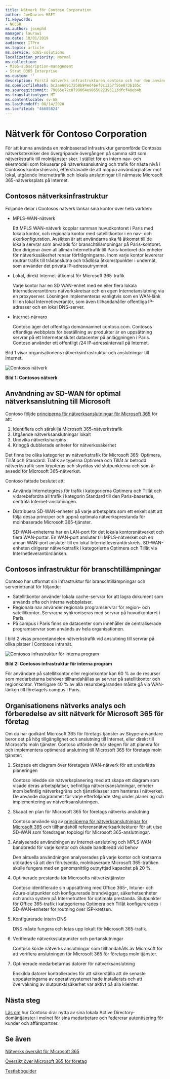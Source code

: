 ```yaml
---
title: Nätverk för Contoso Corporation
author: JoeDavies-MSFT
f1.keywords:
- NOCSH
ms.author: josephd
manager: laurawi
ms.date: 10/01/2019
audience: ITPro
ms.topic: article
ms.service: o365-solutions
localization_priority: Normal
ms.collection:
- M365-subscription-management
- Strat_O365_Enterprise
ms.custom: ''
description: Förstå nätverks infrastrukturen contoso och hur den använder sin SD-WAN-teknik för optimal nätverks prestanda för Microsoft 365 för företags moln tjänster.
ms.openlocfilehash: bc2ae68917258b94ed46ef0c1257f56e0736105c
ms.sourcegitcommit: 79065e72c0799064e9055022393113dfcf40eb4b
ms.translationtype: MT
ms.contentlocale: sv-SE
ms.lasthandoff: 08/14/2020
ms.locfileid: "46685824"
---
```

# <a name="networking-for-the-contoso-corporation"></a>Nätverk för Contoso Corporation

För att kunna använda en molnbaserad infrastruktur genomförde Contosos nätverkstekniker den övergripande övergången på samma sätt som nätverkstrafik till molntjänster sker. I stället för en intern nav- och ekermodell som fokuserar på nätverksanslutning och trafik för nästa nivå i Contosos kontorshierarki, eftersträvade de att mappa användarplatser mot lokal, utgående Internettrafik och lokala anslutningar till närmaste Microsoft 365-nätverksplats på Internet.

## <a name="contosos-networking-infrastructure"></a>Contosos nätverksinfrastruktur

Följande delar i Contosos nätverk länkar sina kontor över hela världen:

- MPLS-WAN-nätverk

  Ett MPLS WAN-nätverk kopplar samman huvudkontoret i Paris med lokala kontor, och regionala kontor med satellitkontor i en nav- och ekerkonfiguration. Avsikten är att användarna ska få åtkomst till de lokala servrar som används för branschtillämpningar på Paris-kontoret. Den dirigerar även all allmän Internettrafik till Paris-kontoret där enheter för nätverkssäkerhet rensar förfrågningarna. Inom varje kontor levererar routrar trafik till trådanslutna och trådlösa åtkomstpunkter i undernät, som använder det privata IP-adressutrymmet.

- Lokal, direkt Internet-åtkomst för Microsoft 365-trafik

  Varje kontor har en SD WAN-enhet med en eller flera lokala Internetleverantörers nätverkskretsar och en egen Internetanslutning via en proxyserver. Lösningen implementeras vanligtvis som en WAN-länk till en lokal Internetleverantör, som även tillhandahåller offentliga IP-adresser och en lokal DNS-server.

- Internet-närvaro

  Contoso äger det offentliga domännamnet contoso.com. Contosos offentliga webbplats för beställning av produkter är en uppsättning servrar på ett Internetanslutet datacenter på anläggningen i Paris. Contoso använder ett offentligt /24 IP-adressintervall på Internet.

Bild 1 visar organisationens nätverksinfrastruktur och anslutningar till Internet.

![Contosos nätverk](../media/contoso-networking/contoso-networking-fig1.png)
 
**Bild 1: Contosos nätverk**

## <a name="use-of-sd-wan-for-optimal-network-connectivity-to-microsoft"></a>Användning av SD-WAN för optimal nätverksanslutning till Microsoft

Contoso följde [principerna för nätverksanslutningar för Microsoft 365](microsoft-365-network-connectivity-principles.md) för att:

1. Identifiera och särskilja Microsoft 365-nätverkstrafik
2. Utgående nätverksanslutningar lokalt
3. Undvika nätverkshairpins
4. Kringgå dubblerade enheter för nätverkssäkerhet

Det finns tre olika kategorier av nätverkstrafik för Microsoft 365: Optimera, Tillåt och Standard. Trafik av typerna Optimera och Tillåt är betrodd nätverkstrafik som krypteras och skyddas vid slutpunkterna och som är avsedd för Microsoft 365-nätverket.

Contoso fattade beslutet att:

- Använda Internetegress för trafik i kategorierna Optimera och Tillåt och vidarebefordra all trafik i kategorin Standard till den Paris-baserade, centrala Internet-anslutningen.

- Distribuera SD-WAN-enheter på varje arbetsplats som ett enkelt sätt att följa dessa principer och uppnå optimala nätverksprestanda för molnbaserade Microsoft 365-tjänster.

  SD-WAN-enheterna har en LAN-port för det lokala kontorsnätverket och flera WAN-portar. En WAN-port ansluter till MPLS-nätverket och en annan WAN-port ansluter till en lokal Internetleverantörskrets. SD-WAN-enheten dirigerar nätverkstrafik i kategorierna Optimera och Tillåt via Internetleverantörslänken.

## <a name="contosos-line-of-business-app-infrastructure"></a>Contosos infrastruktur för branschtillämpningar

Contoso har utformat sin infrastruktur för branschtillämpningar och serverintranät för följande:

- Satellitkontor använder lokala cache-servrar för att lagra dokument som används ofta och interna webbplatser.
- Regionala nav använder regionala programservrar för region- och satellitkontor. Servrarna synkroniseras med servrar på huvudkontoret i Paris.
- På campus i Paris finns de datacenter som innehåller de centraliserade programservrar som används av hela organisationen.

I bild 2 visas procentandelen nätverkstrafik vid anslutning till servrar på olika platser i Contosos intranät.

![Contosos infrastruktur för interna program](../media/contoso-networking/contoso-networking-fig2.png)
 
**Bild 2: Contosos infrastruktur för interna program**

För användare på satellitkontor eller regionkontor kan 60 % av de resurser som medarbetarna behöver tillhandahållas av servrar på satellitkontor och regionkontor. Ytterligare 40 % av alla resursbegäranden måste gå via WAN-länken till företagets campus i Paris.

## <a name="contosos-network-analysis-and-preparation-of-their-network-for-microsoft-365-for-enterprise"></a>Organisationens nätverks analys och förberedelse av sitt nätverk för Microsoft 365 för företag

Om du har godkänt Microsoft 365 för företags tjänster av Skype-användare beror det på hög tillgänglighet och anslutning till Internet, eller direkt till Microsofts moln tjänster. Contoso utförde de här stegen för att planera för och implementera optimerad anslutning till Microsoft 365 för företags moln tjänster:

1. Skapade ett diagram över företagets WAN-nätverk för att underlätta planeringen

   Contoso inledde sin nätverksplanering med att skapa ett diagram som visade deras arbetsplatser, befintliga nätverksanslutningar, enheter inom befintlig nätverksgräns och tjänstklasser som hanteras i nätverket. De använde diagrammet för varje efterföljande steg under planering och implementering av nätverksanslutningen.

2. Skapat en plan för Microsoft 365 för företags nätverks anslutning

   Contoso använde sig av [principerna för nätverksanslutningar för Microsoft 365](microsoft-365-network-connectivity-principles.md) och tillhandahöll referensnätverksarkitekturer för att utse SD-WAN som föredragen topologi för Microsoft 365-anslutningar.

3. Analyserade användningen av Internet-anslutning och MPLS WAN-bandbredd för varje kontor och ökade bandbredd vid behov

   Den aktuella användningen analyserades på varje kontor och kretsarna utökades så att den förutsedda, molnbaserade Microsoft 365-trafiken skulle fungera med en genomsnittlig outnyttjad kapacitet på 20 %.

4. Optimerade prestanda för Microsofts nätverkstjänster

   Contoso identifierade sin uppsättning med Office 365-, Intune- och Azure-slutpunkter och konfigurerade brandväggar, säkerhetsenheter och andra system på Internetrutten för optimala prestanda. Slutpunkter för Office 365-trafik i kategorierna Optimera och Tillåt konfigurerades i SD-WAN-enheter för routning över ISP-kretsen.

5. Konfigurerade intern DNS

   DNS måste fungera och letas upp lokalt för Microsoft 365-trafik.

6. Verifierade nätverksslutpunkter och portanslutningar

   Contoso körde nätverks anslutningar som tillhandahålls av Microsoft för att verifiera anslutningen för Microsoft 365 för företags moln tjänster.

7. Optimerade medarbetarnas datorer för nätverksanslutning

   Enskilda datorer kontrollerades för att säkerställa att de senaste uppdateringarna av operativsystemet hade installerats och att övervakning av slutpunktssäkerhet var aktivt på alla klienter.

## <a name="next-step"></a>Nästa steg

[Läs om](contoso-identity.md) hur Contoso drar nytta av sina lokala Active Directory-domäntjänster i molnet för sina medarbetare och federerar autentisering för kunder och affärspartner.

## <a name="see-also"></a>Se även

[Nätverks översikt för Microsoft 365](networking-roadmap-microsoft-365.md)

[Översikt över Microsoft 365 för företag](microsoft-365-overview.md)

[Testlabbguider](m365-enterprise-test-lab-guides.md)
